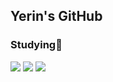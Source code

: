 ## Yerin's GitHub

### Studying💭 <br>
![](https://img.shields.io/badge/HTML5-E34F26?style=for-the-badge&logo=html5&logoColor=white) ![](https://img.shields.io/badge/CSS3-1572B6?style=for-the-badge&logo=css3&logoColor=white) ![](https://img.shields.io/badge/JavaScript-F7DF1E?style=for-the-badge&logo=JavaScript&logoColor=white) 
<br>

<!--
**hhongye/hhongye** is a ✨ _special_ ✨ repository because its `README.md` (this file) appears on your GitHub profile.
### 🌼YERIN <br>

Here are some ideas to get you started:

- 🔭 I’m currently working on ...
- 🌱 I’m currently learning ...
- 👯 I’m looking to collaborate on ...
- 🤔 I’m looking for help with ...
- 💬 Ask me about ...
- 📫 How to reach me: ...
- 😄 Pronouns: ...
- ⚡ Fun fact: ...

**참고 사이트
<이모지 복사> https://kr.piliapp.com/emoji/list/
-->

